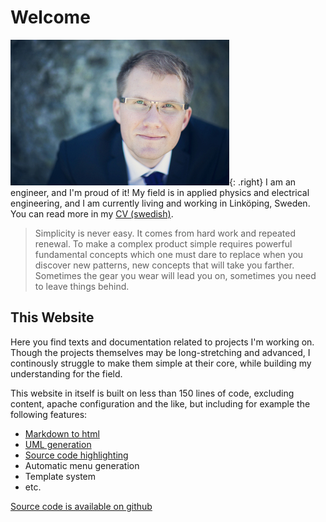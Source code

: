 # Welcome
![Jonatan](jonatan.jpg){: .right}
I am an engineer, and I'm proud of it! My field is in applied physics and electrical engineering,
and I am currently living and working in Linköping, Sweden. You can read more in my [CV (swedish)](CV_sv.pdf).

> Simplicity is never easy. It comes from hard work and repeated renewal.
> To make a complex product simple requires powerful fundamental concepts
> which one must dare to replace when you discover new patterns, new concepts
> that will take you farther. Sometimes the gear you wear will lead you on, sometimes
> you need to leave things behind.

## This Website
Here you find texts and documentation related to projects I'm working on.
Though the projects themselves may be long-stretching and advanced, I continously struggle
to make them simple at their core, while building my understanding for the field.

This website in itself is built on less than 150 lines of code, excluding
content, apache configuration and the like, but including for example the following features:

 - [Markdown to html](https://pypi.python.org/pypi/Markdown)
 - [UML generation](http://plantuml.sourceforge.net/)
 - [Source code highlighting](http://pygments.org/)
 - Automatic menu generation
 - Template system
 - etc.

[Source code is available on github](https://github.com/jonatanolofsson/simplestupid.se)
